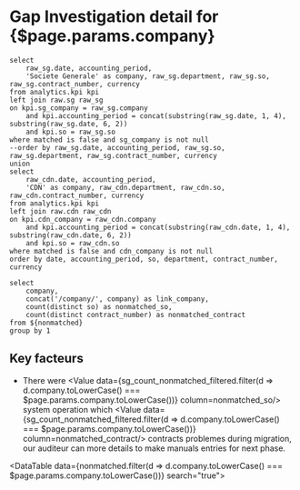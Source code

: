 # Gap Investigation detail for {$page.params.company}
```nonmatched
select 
	raw_sg.date, accounting_period,
	'Societe Generale' as company, raw_sg.department, raw_sg.so, raw_sg.contract_number, currency
from analytics.kpi kpi
left join raw.sg raw_sg
on kpi.sg_company = raw_sg.company 
	and kpi.accounting_period = concat(substring(raw_sg.date, 1, 4), substring(raw_sg.date, 6, 2))
	and kpi.so = raw_sg.so
where matched is false and sg_company is not null 
--order by raw_sg.date, accounting_period, raw_sg.so, raw_sg.department, raw_sg.contract_number, currency
union
select 
	raw_cdn.date, accounting_period,
	'CDN' as company, raw_cdn.department, raw_cdn.so, raw_cdn.contract_number, currency
from analytics.kpi kpi
left join raw.cdn raw_cdn
on kpi.cdn_company = raw_cdn.company 
	and kpi.accounting_period = concat(substring(raw_cdn.date, 1, 4), substring(raw_cdn.date, 6, 2))
	and kpi.so = raw_cdn.so
where matched is false and cdn_company is not null 
order by date, accounting_period, so, department, contract_number, currency
```

```sg_count_nonmatched_filtered
select 
    company,
    concat('/company/', company) as link_company,
    count(distinct so) as nonmatched_so,
    count(distinct contract_number) as nonmatched_contract
from ${nonmatched}
group by 1
```

## Key facteurs
- There were <Value data={sg_count_nonmatched_filtered.filter(d => d.company.toLowerCase() === $page.params.company.toLowerCase())} column=nonmatched_so/>
 system operation which <Value data={sg_count_nonmatched_filtered.filter(d => d.company.toLowerCase() === $page.params.company.toLowerCase())} column=nonmatched_contract/> contracts problemes during migration, our auditeur can more details to make manuals entries for next phase.


<DataTable data={nonmatched.filter(d => d.company.toLowerCase() === $page.params.company.toLowerCase())} search="true">
	<Column id="date"/>
	<Column id="department"/>
	<Column id="so"/>
	<Column id="contract_number"/>
	<Column id="currency"/>
</DataTable>
